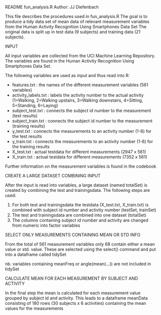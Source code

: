 README fun_analysis.R
Author: JJ Diefenbach

This file describes the procedures used in fun_analysis.R
The goal is to produce a tidy data set of mean data of relevant measurement variables from the Human Activity Recognition Using Smartphones Data Set
The original data is split up in test data (9 subjects) and training data (21 subjects).

INPUT

All input variables are collected from the UCI Machine Learning Repository.
The variables are found in the Human Activity Recognition Using Smartphones Data Set.

The following variables are used as input and thus read into R:
* features.txt                  : the names of the different measurement variables (561 variables)
* activity_labels.txt           : labels the activity number to the actual activity (1=Walking, 2=Walking upstairs, 3=Walking downstairs, 4=Sitting, 5=Standing, 6=Laying)
* subject_test.txt              : connects the subject id number to the measurement (test results)
* subject_train.txt             : connects the subject id number to the measurement (training results)
* y_test.txt                    : connects the measurements to an activity number (1-6) for the test results
* y_train.txt                   : connects the measurements to an activity number (1-6) for the training results
* X_test.txt                    : actual testdata for different measurements (2947 x 561)
* X_train.txt                   : actual testdata for different measurements (7352 x 561)

Further information on the measurement variables is found in the codebook

CREATE A LARGE DATASET COMBINING INPUT

After the input is read into variables, a large dataset (named totalSet) is created by combining the test and trainingsdata.
The following steps are used:

1. For both test and trainingsdata the testdata (X_test.txt, X_train.txt) is combined with subject id number and activity number (testSet, trainSet)
2. The test and trainingsdata are combined into one dataset (totalSet)
3. The columns containing subject id number and activity are changed from numeric into factor variables

SELECT ONLY MEASUREMENTS CONTAINING MEAN OR STD INFO

From the total of 561 measurement variables only 68 contain either a mean value or std. value. 
These are selected using the select() command and put into a dataframe called tidySet

nb. variables containing meanFreq or angle(mean(...)) are not included in tidySet

CALCULATE MEAN FOR EACH MEASUREMENT BY SUBJECT AND ACTIVITY

In the final step the mean is calculated for each measurement value grouped by subject id and activity.
This leads to a dataframe meanData consisting of 180 rows (30 subjects x 6 activities) containing the mean values for the measurements
